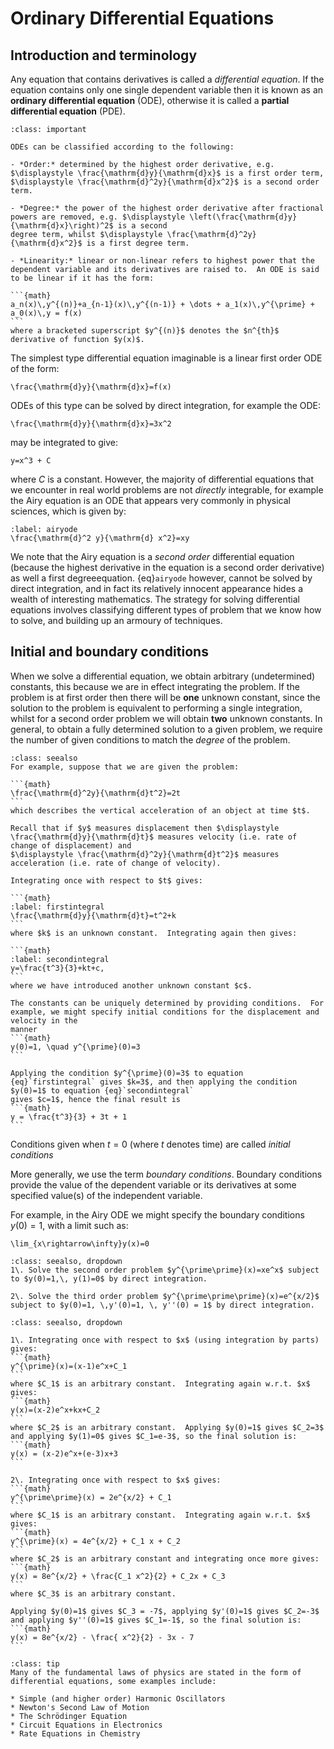 # Ordinary Differential Equations

## Introduction and terminology

Any equation that contains derivatives is called a *differential equation*. If the equation contains only one single dependent variable then it is 
known as an **ordinary differential equation** (ODE), otherwise it is called a **partial differential equation** (PDE).

````{admonition} Classifying ODEs
:class: important

ODEs can be classified according to the following:

- *Order:* determined by the highest order derivative, e.g. $\displaystyle \frac{\mathrm{d}y}{\mathrm{d}x}$ is a first order term, 
$\displaystyle \frac{\mathrm{d}^2y}{\mathrm{d}x^2}$ is a second order term.

- *Degree:* the power of the highest order derivative after fractional powers are removed, e.g. $\displaystyle \left(\frac{\mathrm{d}y}{\mathrm{d}x}\right)^2$ is a second 
degree term, whilst $\displaystyle \frac{\mathrm{d}^2y}{\mathrm{d}x^2}$ is a first degree term.

- *Linearity:* linear or non-linear refers to highest power that the dependent variable and its derivatives are raised to.  An ODE is said to be linear if it has the form:

```{math}
a_n(x)\,y^{(n)}+a_{n-1}(x)\,y^{(n-1)} + \dots + a_1(x)\,y^{\prime} + a_0(x)\,y = f(x)
```
where a bracketed superscript $y^{(n)}$ denotes the $n^{th}$ derivative of function $y(x)$.

````

The simplest type differential equation imaginable is a linear first order ODE of the form:

```{math}
\frac{\mathrm{d}y}{\mathrm{d}x}=f(x)
```

ODEs of this type can be solved by direct integration, for example the ODE:
```{math}
\frac{\mathrm{d}y}{\mathrm{d}x}=3x^2
```
may be integrated to give:
```{math}
y=x^3 + C
```
where $C$ is a constant.  However, the majority of differential equations that we encounter in real world problems are not *directly* integrable, for 
example the Airy equation is an ODE that appears very commonly in physical sciences, which is given by:
```{math}
:label: airyode
\frac{\mathrm{d}^2 y}{\mathrm{d} x^2}=xy
```
We note that the Airy equation is a *second order* differential equation (because the highest derivative in the equation is a second order derivative) as well a first 
degreeequation.  {eq}`airyode` however, cannot be solved by direct integration, and in fact its relatively innocent appearance hides a wealth of interesting 
mathematics.  The strategy for solving differential equations involves classifying different types of problem that we know how to solve, and building up an 
armoury of techniques.


## Initial and boundary conditions

When we solve a differential equation, we obtain arbitrary (undetermined) constants, this because we are in effect integrating the problem.  If the problem is at first 
order then there will be **one** unknown constant, since the solution to the problem is equivalent to performing a single integration, whilst for a second order 
problem we will obtain **two** unknown constants.  In general, to obtain a fully determined solution to a given problem, we require the number of given 
conditions to match the *degree* of the problem.

````{admonition} Worked example
:class: seealso
For example, suppose that we are given the problem:

```{math}
\frac{\mathrm{d}^2y}{\mathrm{d}t^2}=2t
```
which describes the vertical acceleration of an object at time $t$.

Recall that if $y$ measures displacement then $\displaystyle \frac{\mathrm{d}y}{\mathrm{d}t}$ measures velocity (i.e. rate of change of displacement) and 
$\displaystyle \frac{\mathrm{d}^2y}{\mathrm{d}t^2}$ measures acceleration (i.e. rate of change of velocity).

Integrating once with respect to $t$ gives:

```{math}
:label: firstintegral
\frac{\mathrm{d}y}{\mathrm{d}t}=t^2+k
```
where $k$ is an unknown constant.  Integrating again then gives:

```{math}
:label: secondintegral
y=\frac{t^3}{3}+kt+c,
```
where we have introduced another unknown constant $c$.

The constants can be uniquely determined by providing conditions.  For example, we might specify initial conditions for the displacement and velocity in the 
manner 
```{math}
y(0)=1, \quad y^{\prime}(0)=3
```

Applying the condition $y^{\prime}(0)=3$ to equation {eq}`firstintegral` gives $k=3$, and then applying the condition $y(0)=1$ to equation {eq}`secondintegral` 
gives $c=1$, hence the final result is 
```{math}
y = \frac{t^3}{3} + 3t + 1
```

````

Conditions given when $t=0$ (where $t$ denotes time) are called *initial conditions*

More generally, we use the term *boundary conditions*.  Boundary conditions provide the value of the dependent variable or its derivatives at some 
specified value(s) of the independent variable.

For example, in the Airy ODE we might specify the boundary conditions $y(0)=1$, with a limit such as:
```{math}
\lim_{x\rightarrow\infty}y(x)=0
```


````{admonition} Practice questions
:class: seealso, dropdown
1\. Solve the second order problem $y^{\prime\prime}(x)=xe^x$ subject to $y(0)=1,\, y(1)=0$ by direct integration. 

2\. Solve the third order problem $y^{\prime\prime\prime}(x)=e^{x/2}$ subject to $y(0)=1, \,y'(0)=1, \, y''(0) = 1$ by direct integration. 
````

````{admonition} Solution
:class: seealso, dropdown

1\. Integrating once with respect to $x$ (using integration by parts) gives: 
```{math}
y^{\prime}(x)=(x-1)e^x+C_1
```
where $C_1$ is an arbitrary constant.  Integrating again w.r.t. $x$ gives:
```{math}
y(x)=(x-2)e^x+kx+C_2
```
where $C_2$ is an arbitrary constant.  Applying $y(0)=1$ gives $C_2=3$ and applying $y(1)=0$ gives $C_1=e-3$, so the final solution is:
```{math}
y(x) = (x-2)e^x+(e-3)x+3
```

2\. Integrating once with respect to $x$ gives: 
```{math}
y^{\prime\prime}(x) = 2e^{x/2} + C_1
```
where $C_1$ is an arbitrary constant.  Integrating again w.r.t. $x$ gives:
```{math}
y^{\prime}(x) = 4e^{x/2} + C_1 x + C_2
```
where $C_2$ is an arbitrary constant and integrating once more gives:
```{math}
y(x) = 8e^{x/2} + \frac{C_1 x^2}{2} + C_2x + C_3
```
where $C_3$ is an arbitrary constant.  

Applying $y(0)=1$ gives $C_3 = -7$, applying $y'(0)=1$ gives $C_2=-3$ and applying $y''(0)=1$ gives $C_1=-1$, so the final solution is:
```{math}
y(x) = 8e^{x/2} - \frac{ x^2}{2} - 3x - 7
```
````

````{admonition} Real Life Examples
:class: tip
Many of the fundamental laws of physics are stated in the form of differential equations, some examples include:

* Simple (and higher order) Harmonic Oscillators
* Newton's Second Law of Motion
* The Schrödinger Equation
* Circuit Equations in Electronics
* Rate Equations in Chemistry
```` 


